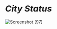 # *City Status*

![Screenshot (97)](https://github.com/sadhamhussain13/JavaScript-Projects/assets/124704197/3e69dcf9-33e7-46d5-a5e4-cb7f02bab32f)
